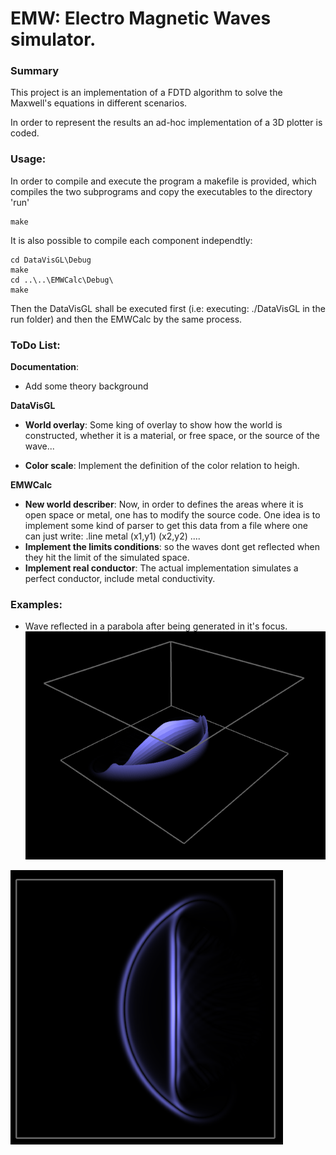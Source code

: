 # EMW: Electro Magnetic Waves simulator.

### Summary

This project is an implementation of a FDTD algorithm to solve the Maxwell's equations in different scenarios.

In order to represent the results an ad-hoc implementation of a 3D plotter is coded. 

### Usage:

In order to compile and execute the program a makefile is provided, which compiles the two subprograms and copy the executables to the directory 'run'

```
make
```

It is also possible to compile each component independtly:
```
cd DataVisGL\Debug
make
cd ..\..\EMWCalc\Debug\
make
```

Then the DataVisGL shall be executed first (i.e: executing: ./DataVisGL in the run folder) and then the EMWCalc by the same process.


### ToDo List:

**Documentation**: 
- Add some theory background

**DataVisGL**
- **World overlay**: Some king of overlay to show how the world is constructed, whether it is a material, or free space, or the source of the wave...

- **Color scale**: Implement the definition of the color relation to heigh. 

**EMWCalc**
- **New world describer**: Now, in order to defines the areas where it is open space or metal, one has to modify the source code. One idea is to implement some kind of parser to get this data from a file where one can just write: .line metal (x1,y1) (x2,y2) ....
- **Implement the limits conditions**: so the waves dont get reflected when they hit the limit of the simulated space.
- **Implement real conductor**: The actual implementation simulates a perfect conductor, include metal conductivity.

### Examples:

 * Wave reflected in a parabola after being generated in it's focus.
![Example1](https://github.com/AngelGzGc/EMWCalc/blob/master/Doc/Imagen_Parabola1.png)

![Example orthographic](https://github.com/AngelGzGc/EMWCalc/blob/master/Doc/Imagen_Parabola1_ortho.png)



